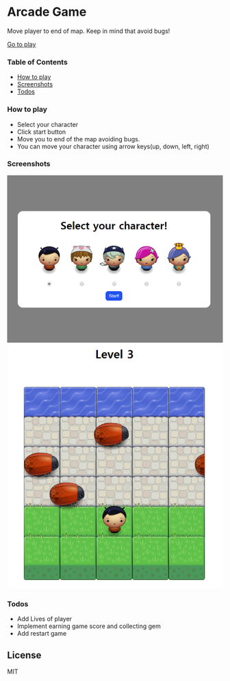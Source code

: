 # Arcade Game

Move player to end of map. Keep in mind that avoid bugs!

[Go to play](https://yeolsa.github.io/arcade-game)

### Table of Contents

* [How to play](#how-to-play)
* [Screenshots](#screenshots)
* [Todos](#todos)

### How to play

* Select your character
* Click start button
* Move you to end of the map avoiding bugs. 
* You can move your character using arrow keys(up, down, left, right)

### Screenshots

![play img 1](/images/play-img-1.png)
![play img 2](/images/play-img-2.png)

### Todos

* Add Lives of player
* Implement earning game score and collecting gem
* Add restart game

License
----

MIT
